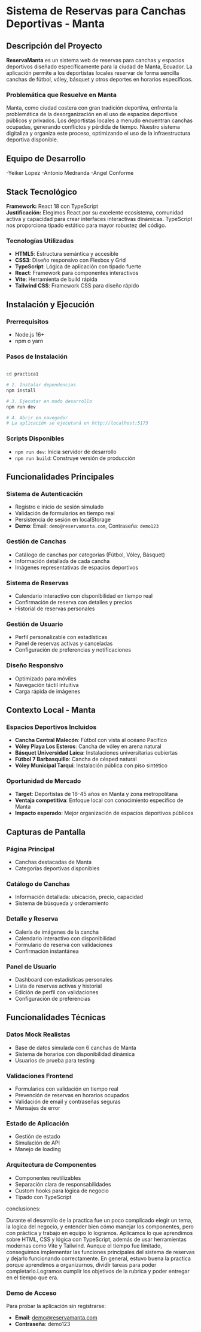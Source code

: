 # Sistema de Reservas para Canchas Deportivas - Manta

## Descripción del Proyecto

**ReservaManta** es un sistema web de reservas para canchas y espacios deportivos diseñado específicamente para la ciudad de Manta, Ecuador. La aplicación permite a los deportistas locales reservar de forma sencilla canchas de fútbol, vóley, básquet y otros deportes en horarios específicos.

### Problemática que Resuelve en Manta

Manta, como ciudad costera con gran tradición deportiva, enfrenta la problemática de la desorganización en el uso de espacios deportivos públicos y privados. Los deportistas locales a menudo encuentran canchas ocupadas, generando conflictos y pérdida de tiempo. Nuestro sistema digitaliza y organiza este proceso, optimizando el uso de la infraestructura deportiva disponible.

## Equipo de Desarrollo

-Yeiker Lopez
-Antonio Medranda
-Angel Conforme

##  Stack Tecnológico

**Framework:** React 18 con TypeScript  
**Justificación:** Elegimos React por su excelente ecosistema, comunidad activa y capacidad para crear interfaces interactivas dinámicas. TypeScript nos proporciona tipado estático para mayor robustez del código.

### Tecnologías Utilizadas
- **HTML5**: Estructura semántica y accesible
- **CSS3**: Diseño responsivo con Flexbox y Grid
- **TypeScript**: Lógica de aplicación con tipado fuerte
- **React**: Framework para componentes interactivos
- **Vite**: Herramienta de build rápida
- **Tailwind CSS**: Framework CSS para diseño rápido

##  Instalación y Ejecución

### Prerrequisitos
- Node.js 16+ 
- npm o yarn

### Pasos de Instalación

```bash

cd practica1

# 2. Instalar dependencias
npm install

# 3. Ejecutar en modo desarrollo
npm run dev

# 4. Abrir en navegador
# La aplicación se ejecutará en http://localhost:5173
```

### Scripts Disponibles
- `npm run dev`: Inicia servidor de desarrollo
- `npm run build`: Construye versión de producción

##  Funcionalidades Principales

###  Sistema de Autenticación
- Registro e inicio de sesión simulado
- Validación de formularios en tiempo real
- Persistencia de sesión en localStorage
- **Demo**: Email: `demo@reservamanta.com`, Contraseña: `demo123`

###  Gestión de Canchas
- Catálogo de canchas por categorías (Fútbol, Vóley, Básquet)
- Información detallada de cada cancha
- Imágenes representativas de espacios deportivos

### Sistema de Reservas
- Calendario interactivo con disponibilidad en tiempo real
- Confirmación de reserva con detalles y precios
- Historial de reservas personales

### Gestión de Usuario
- Perfil personalizable con estadísticas
- Panel de reservas activas y canceladas
- Configuración de preferencias y notificaciones

### Diseño Responsivo
- Optimizado para móviles
- Navegación táctil intuitiva
- Carga rápida de imágenes

## Contexto Local - Manta

### Espacios Deportivos Incluidos
- **Cancha Central Malecón**: Fútbol con vista al océano Pacífico
- **Vóley Playa Los Esteros**: Cancha de vóley en arena natural
- **Básquet Universidad Laica**: Instalaciones universitarias cubiertas
- **Fútbol 7 Barbasquillo**: Cancha de césped natural
- **Vóley Municipal Tarqui**: Instalación pública con piso sintético

### Oportunidad de Mercado
- **Target**: Deportistas de 16-45 años en Manta y zona metropolitana
- **Ventaja competitiva**: Enfoque local con conocimiento específico de Manta
- **Impacto esperado**: Mejor organización de espacios deportivos públicos

## Capturas de Pantalla

### Página Principal
- Canchas destacadas de Manta
- Categorías deportivas disponibles

### Catálogo de Canchas  
- Información detallada: ubicación, precio, capacidad
- Sistema de búsqueda y ordenamiento

### Detalle y Reserva
- Galería de imágenes de la cancha
- Calendario interactivo con disponibilidad
- Formulario de reserva con validaciones
- Confirmación instantánea

### Panel de Usuario
- Dashboard con estadísticas personales
- Lista de reservas activas y historial
- Edición de perfil con validaciones
- Configuración de preferencias

## Funcionalidades Técnicas

### Datos Mock Realistas
- Base de datos simulada con 6 canchas de Manta
- Sistema de horarios con disponibilidad dinámica
- Usuarios de prueba para testing

### Validaciones Frontend
- Formularios con validación en tiempo real
- Prevención de reservas en horarios ocupados
- Validación de email y contraseñas seguras
- Mensajes de error

### Estado de Aplicación
- Gestión de estado 
- Simulación de API 
- Manejo de loading 

### Arquitectura de Componentes
- Componentes reutilizables
- Separación clara de responsabilidades
- Custom hooks para lógica de negocio
- Tipado con TypeScript

conclusiones:

Durante el desarrollo de la practica fue un poco complicado elegir un tema, la logica del negocio, y entender bien cómo manejar los componentes, pero con práctica y trabajo en equipo lo logramos.
Aplicamos lo que aprendimos sobre HTML, CSS y lógica con TypeScript, además de usar herramientas modernas como Vite y Tailwind. Aunque el tiempo fue limitado, conseguimos implementar las funciones principales del sistema de reservas y dejarlo funcionando correctamente.
En general, estuvo buena la practica porque aprendimos a organizarnos, dividir tareas para poder completarlo.Logramos cumplir los objetivos de la rubrica y poder entregar en el tiempo que era.

###  Demo de Acceso

Para probar la aplicación sin registrarse:
- **Email**: demo@reservamanta.com
- **Contraseña**: demo123